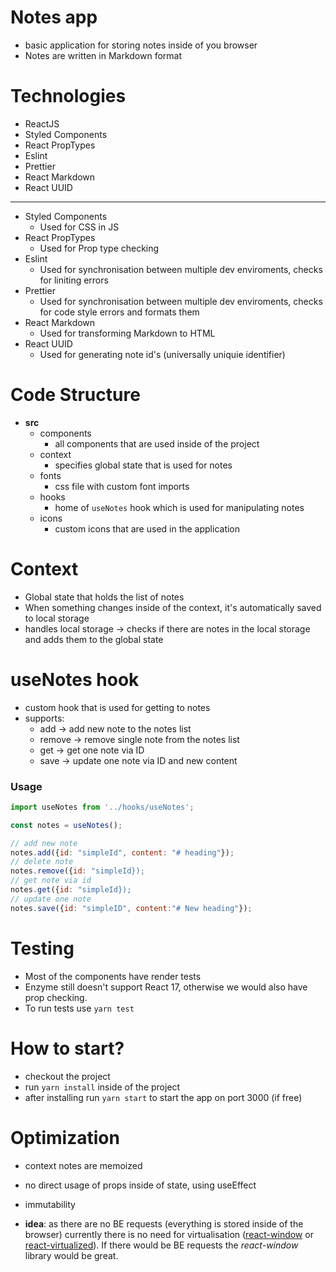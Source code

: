 # Notes app

- basic application for storing notes inside of you browser
- Notes are written in Markdown format

# Technologies

- ReactJS
- Styled Components
- React PropTypes
- Eslint
- Prettier
- React Markdown
- React UUID

---

- Styled Components
  - Used for CSS in JS
- React PropTypes
  - Used for Prop type checking
- Eslint
  - Used for synchronisation between multiple dev enviroments, checks for liniting errors
- Prettier
  - Used for synchronisation between multiple dev enviroments, checks for code style errors and formats them
- React Markdown
  - Used for transforming Markdown to HTML
- React UUID
  - Used for generating note id's (universally uniquie identifier)

# Code Structure

- **src**
  - components
    - all components that are used inside of the project
  - context
    - specifies global state that is used for notes
  - fonts
    - css file with custom font imports
  - hooks
    - home of `useNotes` hook which is used for manipulating notes
  - icons
    - custom icons that are used in the application

# Context

- Global state that holds the list of notes
- When something changes inside of the context, it's automatically saved to local storage
- handles local storage -> checks if there are notes in the local storage and adds them to the global state

# useNotes hook

- custom hook that is used for getting to notes
- supports:
  - add -> add new note to the notes list
  - remove -> remove single note from the notes list
  - get -> get one note via ID
  - save -> update one note via ID and new content

### Usage

```javascript
import useNotes from '../hooks/useNotes';

const notes = useNotes();

// add new note
notes.add({id: "simpleId", content: "# heading"});
// delete note
notes.remove({id: "simpleId});
// get note via id
notes.get({id: "simpleId});
// update one note
notes.save({id: "simpleID", content:"# New heading"});

```

# Testing

- Most of the components have render tests
- Enzyme still doesn't support React 17, otherwise we would also have prop checking.
- To run tests use `yarn test`

# How to start?

- checkout the project
- run `yarn install` inside of the project
- after installing run `yarn start` to start the app on port 3000 (if free)

# Optimization

- context notes are memoized
- no direct usage of props inside of state, using useEffect
- immutability

- **idea**: as there are no BE requests (everything is stored inside of the browser) currently there is no need for virtualisation ([react-window](https://github.com/bvaughn/react-window) or [react-virtualized](https://github.com/bvaughn/react-virtualized)). If there would be BE requests the _react-window_ library would be great.
